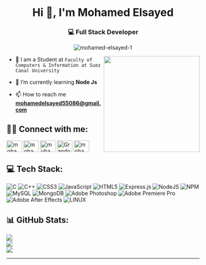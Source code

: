 <h1 align="center">Hi 👋, I'm Mohamed Elsayed</h1>
<h3 align="center">💻 Full Stack Developer</h3>

<p align="center"> <img src="https://komarev.com/ghpvc/?username=mohamed-elsayed-1&label=Profile%20views&color=0e75b6&style=flat" alt="mohamed-elsayed-1" /> </p>
<img align="right" src="https://user-images.githubusercontent.com/63050133/156676671-d5b2e362-97d4-4404-9447-dd71ddfea82f.gif" width = 250px/>

- :school: I am a Student at `Faculty of Computers & Information at Suez Canal University`  
- 🌱 I’m currently learning **Node Js**

- 📫 How to reach me **mohamedelsayed55086@gmail.com**
  
## :man_technologist: Connect with me:
<p align="left">
<a href="https://www.linkedin.com/in/mohamed-elsayed-59031924a" target="blank"><img align="center" src="https://raw.githubusercontent.com/rahuldkjain/github-profile-readme-generator/master/src/images/icons/Social/linked-in-alt.svg" alt="mohamed elsayed" height="30" width="40" /></a>
<a href="https://www.facebook.com/profile.php?id=100017420386667&mibextid=9R9pXO" target="blank"><img align="center" src="https://raw.githubusercontent.com/rahuldkjain/github-profile-readme-generator/master/src/images/icons/Social/facebook.svg" alt="mohamed elsayed" height="30" width="40" /></a>
<a href="https://instagram.com/muhammed_elsayed_11" target="blank"><img align="center" src="https://raw.githubusercontent.com/rahuldkjain/github-profile-readme-generator/master/src/images/icons/Social/instagram.svg" alt="muhammed_elsayed_11" height="30" width="40" /></a>
<a href="https://www.youtube.com/@grando_1" target="blank"><img align="center" src="https://raw.githubusercontent.com/rahuldkjain/github-profile-readme-generator/master/src/images/icons/Social/youtube.svg" alt="Grando" height="30" width="40" /></a>
<a href="https://codeforces.com/profile/mohamed_elsayed55" target="blank"><img align="center" src="https://raw.githubusercontent.com/rahuldkjain/github-profile-readme-generator/master/src/images/icons/Social/codeforces.svg" alt="mohamed_elsayed55" height="30" width="40" /></a>
</p>


## 💻 Tech Stack:
![C](https://img.shields.io/badge/c-%2300599C.svg?style=for-the-badge&logo=c&logoColor=white) ![C++](https://img.shields.io/badge/c++-%2300599C.svg?style=for-the-badge&logo=c%2B%2B&logoColor=white) ![CSS3](https://img.shields.io/badge/css3-%231572B6.svg?style=for-the-badge&logo=css3&logoColor=white) ![JavaScript](https://img.shields.io/badge/javascript-%23323330.svg?style=for-the-badge&logo=javascript&logoColor=%23F7DF1E) ![HTML5](https://img.shields.io/badge/html5-%23E34F26.svg?style=for-the-badge&logo=html5&logoColor=white) ![Express.js](https://img.shields.io/badge/express.js-%23404d59.svg?style=for-the-badge&logo=express&logoColor=%2361DAFB) ![NodeJS](https://img.shields.io/badge/node.js-6DA55F?style=for-the-badge&logo=node.js&logoColor=white) ![NPM](https://img.shields.io/badge/NPM-%23000000.svg?style=for-the-badge&logo=npm&logoColor=white) ![MySQL](https://img.shields.io/badge/mysql-%2300f.svg?style=for-the-badge&logo=mysql&logoColor=white) ![MongoDB](https://img.shields.io/badge/MongoDB-%234ea94b.svg?style=for-the-badge&logo=mongodb&logoColor=white) ![Adobe Photoshop](https://img.shields.io/badge/adobephotoshop-%2331A8FF.svg?style=for-the-badge&logo=adobephotoshop&logoColor=white) ![Adobe Premiere Pro](https://img.shields.io/badge/Adobe%20Premiere%20Pro-9999FF.svg?style=for-the-badge&logo=Adobe%20Premiere%20Pro&logoColor=white) ![Adobe After Effects](https://img.shields.io/badge/Adobe%20After%20Effects-9999FF.svg?style=for-the-badge&logo=Adobe%20After%20Effects&logoColor=white) ![LINUX](https://img.shields.io/badge/Linux-FCC624?style=for-the-badge&logo=linux&logoColor=black)
## 📊 GitHub Stats:

![](https://github-readme-stats.vercel.app/api?username=Mohamed-Elsayed-1&theme=blue-green&hide_border=false&include_all_commits=false&count_private=false)<br/>
![](https://github-readme-streak-stats.herokuapp.com/?user=Mohamed-Elsayed-1&theme=blue-green&hide_border=false)<br/>
![](https://github-readme-stats.vercel.app/api/top-langs/?username=Mohamed-Elsayed-1&theme=blue-green&hide_border=false&include_all_commits=false&count_private=false&layout=compact)

---

<!-- Proudly created with GPRM ( https://gprm.itsvg.in ) -->
